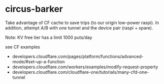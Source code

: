 # circus-barker
 Take advantage of CF cache to save trips (to our origin low-power raspi).
 In addition, attempt A/B with one tunnel and the device pair (raspi + spare).

 Note: KV free tier has a limit 1000 puts/day 

see CF examples
- developers.cloudflare.com/pages/platform/functions/advanced-mode/#set-up-a-function
- developers.cloudflare.com/workers/examples/modify-request-property
- developers.cloudflare.com/cloudflare-one/tutorials/many-cfd-one-tunnel

